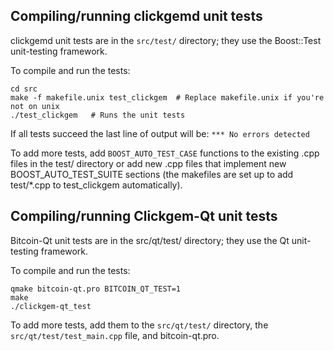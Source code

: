 Compiling/running clickgemd unit tests
------------------------------------

clickgemd unit tests are in the `src/test/` directory; they
use the Boost::Test unit-testing framework.

To compile and run the tests:

	cd src
	make -f makefile.unix test_clickgem  # Replace makefile.unix if you're not on unix
	./test_clickgem   # Runs the unit tests

If all tests succeed the last line of output will be:
`*** No errors detected`

To add more tests, add `BOOST_AUTO_TEST_CASE` functions to the existing
.cpp files in the test/ directory or add new .cpp files that
implement new BOOST_AUTO_TEST_SUITE sections (the makefiles are
set up to add test/*.cpp to test_clickgem automatically).


Compiling/running Clickgem-Qt unit tests
---------------------------------------

Bitcoin-Qt unit tests are in the src/qt/test/ directory; they
use the Qt unit-testing framework.

To compile and run the tests:

	qmake bitcoin-qt.pro BITCOIN_QT_TEST=1
	make
	./clickgem-qt_test

To add more tests, add them to the `src/qt/test/` directory,
the `src/qt/test/test_main.cpp` file, and bitcoin-qt.pro.
